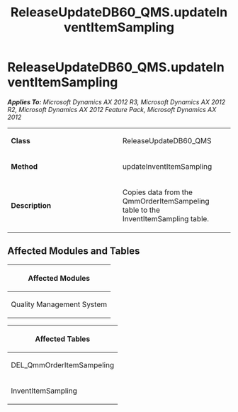 ﻿---
title: ReleaseUpdateDB60_QMS.updateInventItemSampling
TOCTitle: ReleaseUpdateDB60_QMS.updateInventItemSampling
ms:assetid: 0acb55c4-e2b8-bfcc-62cf-6044a98814a1
ms:mtpsurl: https://msdn.microsoft.com/en-us/library/JJ735631(v=AX.60)
ms:contentKeyID: 49706542
ms.date: 05/18/2015
mtps_version: v=AX.60
---

# ReleaseUpdateDB60\_QMS.updateInventItemSampling 


_**Applies To:** Microsoft Dynamics AX 2012 R3, Microsoft Dynamics AX 2012 R2, Microsoft Dynamics AX 2012 Feature Pack, Microsoft Dynamics AX 2012_

<table>
<colgroup>
<col style="width: 50%" />
<col style="width: 50%" />
</colgroup>
<tbody>
<tr class="odd">
<td><p><strong>Class</strong></p></td>
<td><p>ReleaseUpdateDB60_QMS</p></td>
</tr>
<tr class="even">
<td><p><strong>Method</strong></p></td>
<td><p>updateInventItemSampling</p></td>
</tr>
<tr class="odd">
<td><p><strong>Description</strong></p></td>
<td><p>Copies data from the QmmOrderItemSampeling table to the InventItemSampling table.</p></td>
</tr>
</tbody>
</table>


## Affected Modules and Tables

<table>
<colgroup>
<col style="width: 100%" />
</colgroup>
<thead>
<tr class="header">
<th><p>Affected Modules</p></th>
</tr>
</thead>
<tbody>
<tr class="odd">
<td><p>Quality Management System</p></td>
</tr>
</tbody>
</table>


<table>
<colgroup>
<col style="width: 100%" />
</colgroup>
<thead>
<tr class="header">
<th><p>Affected Tables</p></th>
</tr>
</thead>
<tbody>
<tr class="odd">
<td><p>DEL_QmmOrderItemSampeling</p></td>
</tr>
<tr class="even">
<td><p>InventItemSampling</p></td>
</tr>
</tbody>
</table>

  


